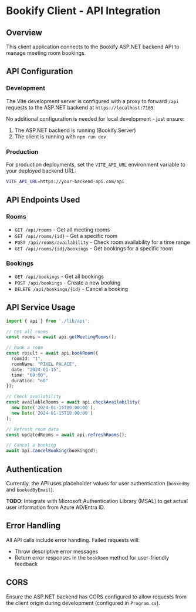 # Bookify Client - API Integration

## Overview
This client application connects to the Bookify ASP.NET backend API to manage meeting room bookings.

## API Configuration

### Development
The Vite development server is configured with a proxy to forward `/api` requests to the ASP.NET backend at `https://localhost:7163`.

No additional configuration is needed for local development - just ensure:
1. The ASP.NET backend is running (Bookify.Server)
2. The client is running with `npm run dev`

### Production
For production deployments, set the `VITE_API_URL` environment variable to your deployed backend URL:

```bash
VITE_API_URL=https://your-backend-api.com/api
```

## API Endpoints Used

### Rooms
- `GET /api/rooms` - Get all meeting rooms
- `GET /api/rooms/{id}` - Get a specific room
- `POST /api/rooms/availability` - Check room availability for a time range
- `GET /api/rooms/{id}/bookings` - Get bookings for a specific room

### Bookings
- `GET /api/bookings` - Get all bookings
- `POST /api/bookings` - Create a new booking
- `DELETE /api/bookings/{id}` - Cancel a booking

## API Service Usage

```typescript
import { api } from './lib/api';

// Get all rooms
const rooms = await api.getMeetingRooms();

// Book a room
const result = await api.bookRoom({
  roomId: "1",
  roomName: "PIXEL PALACE",
  date: "2024-01-15",
  time: "09:00",
  duration: "60"
});

// Check availability
const availableRooms = await api.checkAvailability(
  new Date('2024-01-15T09:00:00'),
  new Date('2024-01-15T10:00:00')
);

// Refresh room data
const updatedRooms = await api.refreshRooms();

// Cancel a booking
await api.cancelBooking(bookingId);
```

## Authentication
Currently, the API uses placeholder values for user authentication (`bookedBy` and `bookedByEmail`). 

**TODO**: Integrate with Microsoft Authentication Library (MSAL) to get actual user information from Azure AD/Entra ID.

## Error Handling
All API calls include error handling. Failed requests will:
- Throw descriptive error messages
- Return error responses in the `bookRoom` method for user-friendly feedback

## CORS
Ensure the ASP.NET backend has CORS configured to allow requests from the client origin during development (configured in `Program.cs`).
